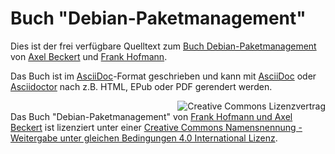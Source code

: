 # Buch "Debian-Paketmanagement"

Dies ist der frei verfügbare Quelltext zum
[Buch Debian-Paketmanagement](http://www.dpmb.org/) von
[Axel Beckert](http://axel.beckert.ch/) und
[Frank Hofmann](http://www.efho.de/).

Das Buch ist im [AsciiDoc](http://asciidoc.org/)-Format geschrieben
und kann mit [AsciiDoc](http://asciidoc.org/) oder
[Asciidoctor](http://asciidoctor.org/) nach z.B. HTML, EPub oder PDF
gerendert werden.

<a rel="license" href="http://creativecommons.org/licenses/by-sa/4.0/"><img alt="Creative Commons Lizenzvertrag" style="border-width:0" src="https://i.creativecommons.org/l/by-sa/4.0/88x31.png" align="right" /></a><br /><span xmlns:dct="http://purl.org/dc/terms/" href="http://purl.org/dc/dcmitype/Text" property="dct:title" rel="dct:type">Das Buch "Debian-Paketmanagement"</span> von <a xmlns:cc="http://creativecommons.org/ns#" href="http://www.debian-paketmanagement.de/" property="cc:attributionName" rel="cc:attributionURL">Frank Hofmann und Axel Beckert</a> ist lizenziert unter einer <a rel="license" href="http://creativecommons.org/licenses/by-sa/4.0/">Creative Commons Namensnennung - Weitergabe unter gleichen Bedingungen 4.0 International Lizenz</a>.
